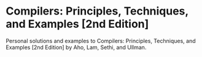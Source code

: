 # Compilers: Principles, Techniques, and Examples [2nd Edition]
Personal solutions and examples to Compilers: Principles, Techniques, and Examples [2nd Edition] by Aho, Lam, Sethi, and Ullman.
